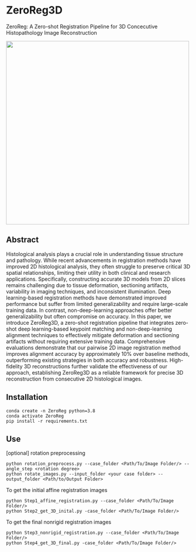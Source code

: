 # ZeroReg3D
ZeroReg: A Zero-shot Registration Pipeline for 3D Concecutive Histopathology Image Reconstruction

<img src='doc/overview.pdf' align="center" height="500px">

## Abstract
Histological analysis plays a crucial role in understanding tissue structure and pathology. While recent advancements in registration methods have improved 2D histological analysis, they often struggle to preserve critical 3D spatial relationships, limiting their utility in both clinical and research applications. Specifically, constructing accurate 3D models from 2D slices remains challenging due to tissue deformation, sectioning artifacts, variability in imaging techniques, and inconsistent illumination. Deep learning-based registration methods have demonstrated improved performance but suffer from limited generalizability and require large-scale training data. In contrast, non-deep-learning approaches offer better generalizability but often compromise on accuracy. In this paper, we introduce ZeroReg3D, a zero-shot registration pipeline that integrates zero-shot deep learning-based keypoint matching and non-deep-learning alignment techniques to effectively mitigate deformation and sectioning artifacts without requiring extensive training data. Comprehensive evaluations demonstrate that our pairwise 2D image registration method improves alignment accuracy by approximately 10% over baseline methods, outperforming existing strategies in both accuracy and robustness. High-fidelity 3D reconstructions further validate the effectiveness of our approach, establishing ZeroReg3D as a reliable framework for precise 3D reconstruction from consecutive 2D histological images.

## Installation
~~~
conda create -n ZeroReg python=3.8
conda activate ZeroReg
pip install -r requirements.txt
~~~

## Use
[optional] rotation preprocessing
~~~
python rotation_preprocess.py --case_folder <Path/To/Image Folder/> --angle_step <rotation degree>
python rotate_images.py --input_folder <your case folder> --output_folder <Path/to/Output Folder>
~~~

To get the initial affine registration images
~~~
python Step1_affine_registration.py --case_folder <Path/To/Image Folder/>
python Step2_get_3D_inital.py -case_folder <Path/To/Image Folder/>
~~~

To get the final nonrigid registration images
~~~
python Step3_nonrigid_registration.py --case_folder <Path/To/Image Folder/>
python Step4_get_3D_final.py -case_folder <Path/To/Image Folder/>
~~~






